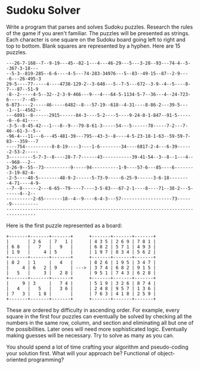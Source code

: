 # Sudoku Solver

Write a program that parses and solves Sudoku puzzles. Research the rules of the game if you aren't familiar. The puzzles will be presented as strings. Each character is one square on the Sudoku board going left to right and top to bottom. Blank squares are represented by a hyphen. Here are 15 puzzles.

```
---26-7-168--7--9-19---45--82-1---4---46-29---5---3-28--93---74-4--5--367-3-18---
--5-3--819-285--6-6----4-5---74-283-34976---5--83--49-15--87--2-9----6---26-495-3
29-5----77-----4----4738-129-2--3-648---5--7-5---672--3-9--4--5----8-7---87--51-9
-8--2-----4-5--32--2-3-9-466---9---4---64-5-1134-5-7--36---4--24-723-6-----7--45-
6-873----2-----46-----6482--8---57-19--618--4-31----8-86-2---39-5----1--1--4562--
---6891--8------2915------84-3----5-2----5----9-24-8-1-847--91-5------6--6-41----
-3-5--8-45-42---1---8--9---79-8-61-3-----54---5------78-----7-2---7-46--61-3--5--
-96-4---11---6---45-481-39---795--43-3--8----4-5-23-18-1-63--59-59-7-83---359---7
----754----------8-8-19----3----1-6--------34----6817-2-4---6-39------2-53-2-----
3---------5-7-3--8----28-7-7------43-----------39-41-54--3--8--1---4----968---2--
3-26-9--55--73----------9-----94----------1-9----57-6---85----6--------3-19-82-4-
-2-5----48-5--------48-9-2------5-73-9-----6-25-9------3-6-18--------4-71----4-9-
--7--8------2---6-65--79----7----3-5-83---67-2-1----8----71--38-2---5------4--2--
----------2-65-------18--4--9----6-4-3---57-------------------73------9----------
---------------------------------------------------------------------------------
```

Here is the first puzzle represented as a board:
```
+-------+-------+-------+      +-------+-------+-------+
|       | 2 6   | 7   1 |      | 4 3 5 | 2 6 9 | 7 8 1 |
| 6 8   |   7   |   9   |      | 6 8 2 | 5 7 1 | 4 9 3 |
| 1 9   |     4 | 5     |      | 1 9 7 | 8 3 4 | 5 6 2 |
+-------+-------+-------+      +-------+-------+-------+
| 8 2   | 1     |   4   |      | 8 2 6 | 1 9 5 | 3 4 7 |
|     4 | 6   2 | 9     | ---> | 3 7 4 | 6 8 2 | 9 1 5 |
|   5   |     3 |   2 8 |      | 9 5 1 | 7 4 3 | 6 2 8 |
+-------+-------+-------+      +-------+-------+-------+
|     9 | 3     |   7 4 |      | 5 1 9 | 3 2 6 | 8 7 4 |
|   4   |   5   |   3 6 |      | 2 4 8 | 9 5 7 | 1 3 6 |
| 7   3 |   1 8 |       |      | 7 6 3 | 4 1 8 | 2 5 9 |
+-------+-------+-------+      +-------+-------+-------+
```

These are ordered by difficulty in ascending order. For example, every square in the first four puzzles can eventually be solved by checking all the numbers in the same row, column, and section and eliminating all but one of the possibilities. Later ones will need more sophisticated logic. Eventually making guesses will be necessary. Try to solve as many as you can. 

You should spend a lot of time crafting your algorithm and pseudo-coding your solution first. What will your approach be? Functional of object-oriented programming?